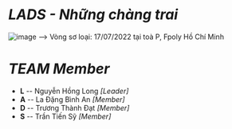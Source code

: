 # ***LADS - Những chàng trai***
![image](https://user-images.githubusercontent.com/90229487/181056829-2e009306-c140-4b33-9fca-f050cad36544.png)
--> Vòng sơ loại: 17/07/2022 tại toà P, Fpoly Hồ Chí Minh

# ***TEAM Member***
- **L** -- Nguyễn Hồng Long *[Leader]*
- **A** -- La Đặng Bình An  *[Member]*
- **D** -- Trương Thành Đạt *[Member]*
- **S** -- Trần Tiến Sỹ     *[Member]*
